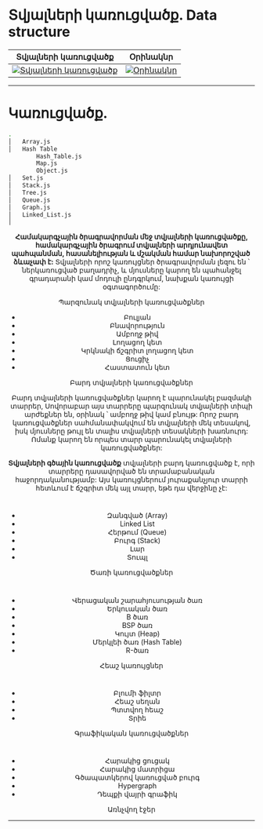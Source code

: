 # Տվյալների կառուցվածք. Data structure

| Տվյալների կառուցվածք | Օրինակնր | 
| ---  | --- |
| [![Տվյալների կառուցվածք](https://encrypted-tbn0.gstatic.com/images?q=tbn:ANd9GcSQJrjueX6rC_tbxn2vkIqfTT0kO4mZiRICkg&usqp=CAU)]() | [![Օրինակնր](https://beginnersbook.com/wp-content/uploads/2018/10/DS_Classification.jpg)]()

<hr />

# Կառուցվածք․

```bash
.
│   Array.js 
│   Hash Table
        Hash_Table.js
        Map.js 
        Object.js                         
│   Set.js                      
│   Stack.js                       
│   Tree.js                          
│   Queue.js                              
│   Graph.js               
│   Linked_List.js                     
│   
```
<div align="center">
<b>Համակարգչային ծրագրավորման մեջ տվյալների կառուցվածքը, համակարգչային ծրագրում տվյալների արդյունավետ պահպանման, հասանելիության և մշակման համար նախորոշված ​​ձևաչափ է:</b> Տվյալների որոշ կառույցներ ծրագրավորման լեզու են ՝ ներկառուցված բաղադրիչ, և մյուսները կարող են պահանջել գրադարանի կամ մոդուլի ընդգրկում, նախքան կառույցի օգտագործումը:

<p>Պարզունակ տվյալների կառուցվածքներ</p>

- Բուլյան
- Բնավորություն
- Ամբողջ թիվ
- Լողացող կետ
- Կրկնակի ճշգրիտ լողացող կետ
- Ցուցիչ
- Հաստատուն կետ


<p>Բարդ տվյալների կառուցվածքներ</p>
Բարդ տվյալների կառուցվածքներ կարող է պարունակել բազմակի տարրեր, Սովորաբար այս տարրերը պարզունակ տվյալների տիպի արժեքներ են, օրինակ ՝ ամբողջ թիվ կամ բնույթ: Որոշ բարդ կառուցվածքներ սահմանափակվում են տվյալների մեկ տեսակով, իսկ մյուսները թույլ են տալիս տվյալների տեսակների խառնուրդ: Ոմանք կարող են որպես տարր պարունակել տվյալների կառուցվածքներ:

<b>Տվյալների գծային կառուցվածք</b> տվյալների բարդ կառուցվածք է, որի տարրերը դասավորված են տրամաբանական հաջորդականությամբ: Այս կառույցներում յուրաքանչյուր տարրի հետևում է ճշգրիտ մեկ այլ տարր, եթե դա վերջինը չէ:

#
- Զանգված (Array)
- Linked List
- Հերթում (Queue)
- Բուրգ (Stack)
- Լար
- Տուպլ

<p>Ծառի կառուցվածքներ</p>

#
- Վերացական շարահյուսության ծառ
- Երկուական ծառ
- B ծառ
- BSP ծառ
- Կույտ (Heap)
- Մերկլեի ծառ (Hash Table)
- R-ծառ

<p>Հեաշ կառույցներ</p>

#
- Բլումի ֆիլտր
- Հեաշ սեղան
- Պտտվող հեաշ
- Տրիե

<p>Գրաֆիկական կառուցվածքներ</p>

#
- Հարակից ցուցակ
- Հարակից մատրիցա
- Գծապատկերով կառուցված բուրգ
- Hypergraph
- Դեպքի վայրի գրաֆիկ


<p>Առնչվող էջեր</p>



</div>
<hr />


